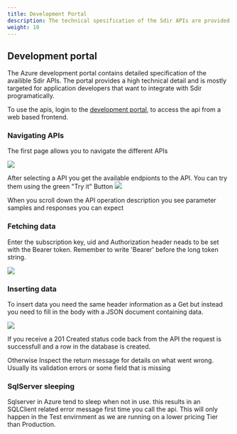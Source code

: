 ```yaml
---
title: Development Portal
description: The technical spesification of the Sdir APIs are provided by the Azure development portal.
weight: 10
---
```


## Development portal

The Azure development portal contains detailed specification of the availible Sdir APIs. The portal provides a high technical detail and is mostly targeted for application developers that want to integrate with Sdir programatically.      

To use the apis, login to the [development portal](https://sdir-t-apim-common.developer.azure-api.net/apis), to access the api from a web based frontend.

### Navigating APIs

The first page allows you to navigate the different APIs

![](../images/API_Navigation.png)

After selecting a API you get the available endpionts to the API. You can try them using the green "Try it" Button
![](../images/apsadditionalcompetence.png)

When you scroll down the API operation description you see parameter samples and responses you can expect 

### Fetching data

Enter the subscription key, uid and Authorization header neads to be set with the Bearer token. Remember to write 'Bearer' before the long token string.

![](../images/tryit.png)

### Inserting data

To insert data you need the same header information as a Get but instead you need to fill in the body with a JSON document containing data.

![](../images/postadditionalcompetence.png)

If you receive a 201 Created status code back from the API the request is successfull and a row in the database is created.

Otherwise Inspect the return message for details on what went wrong. Usually its validation errors or some field that is missing

### SqlServer sleeping
Sqlserver in Azure tend to sleep when not in use. this results in an SQLClient related error message first time you call the api. This will only happen in the Test envirnment as we are running on a lower pricing Tier than Production.